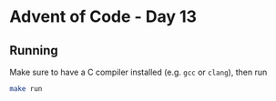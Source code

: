 # Advent of Code - Day 13

## Running

Make sure to have a C compiler installed (e.g. `gcc` or `clang`), then run

```bash
make run
```
